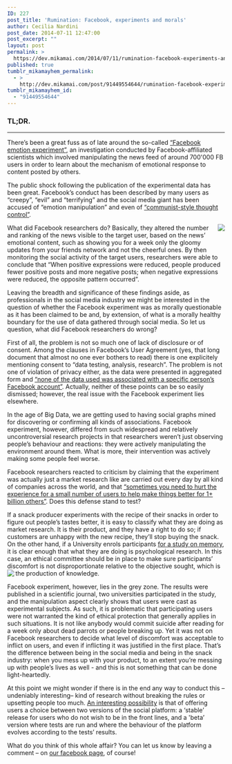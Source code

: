 ```yaml
---
ID: 227
post_title: 'Rumination: Facebook, experiments and morals'
author: Cecilia Nardini
post_date: 2014-07-11 12:47:00
post_excerpt: ""
layout: post
permalink: >
  https://dev.mikamai.com/2014/07/11/rumination-facebook-experiments-and-morals/
published: true
tumblr_mikamayhem_permalink:
  - >
    http://dev.mikamai.com/post/91449554644/rumination-facebook-experiments-and-morals
tumblr_mikamayhem_id:
  - "91449554644"
---
```

<h3>TL;DR.</h3>

<hr />

There’s been a great fuss as of late around the so-called <a href="http://www.pnas.org/content/111/24/8788.full#corresp-1">“Facebook emotion experiment”</a>, an investigation conducted by Facebook-affiliated scientists which involved manipulating the news feed of around 700'000 FB users in order to learn about the mechanism of emotional response to content posted by others.

<!--more-->

The public shock following the publication of the experimental data has been great. Facebook’s conduct has been described by many users as “creepy”, “evil” and “terrifying” and the social media giant has been accused of “emotion manipulation” and even of <a href="https://www.linkedin.com/today/post/article/20140707155808-28355834-facebook-the-big-tobacco-of-social-media">“communist-style thought control”</a>.

<img src="http://68.media.tumblr.com/296fa33c968d7b2367146a22000f7a95/tumblr_inline_n8i18c9aKH1sjjac8.jpg" align="right" />

What did Facebook researchers do? Basically, they altered the number and ranking of the news visible to the target user, based on the news’ emotional content, such as showing you for a week only the gloomy updates from your friends network and not the cheerful ones. By then monitoring the social activity of the target users, researchers were able to conclude that “When positive expressions were reduced, people produced fewer positive posts and more negative posts; when negative expressions were reduced, the opposite pattern occurred”.

Leaving the breadth and significance of these findings aside, as professionals in the social media industry we might be interested in the question of whether the Facebook experiment was as morally questionable as it has been claimed to be and, by extension, of what is a morally healthy boundary for the use of data gathered through social media. So let us question, what did Facebook researchers do wrong?

First of all, the problem is not so much one of lack of disclosure or of consent. Among the clauses in Facebook’s User Agreement (yes, that long document that almost no one ever bothers to read) there is one explicitely mentioning consent to “data testing, analysis, research”. The problem is not one of violation of privacy either, as the data were presented in aggregated form and <a href="http://www.bbc.com/news/technology-28051930">“none of the data used was associated with a specific person’s Facebook account”</a>. Actually, neither of these points can be so easily dismissed; however, the real issue with the Facebook experiment lies elsewhere.

In the age of Big Data, we are getting used to having social graphs mined for discovering or confirming all kinds of associations. Facebook experiment, however, differed from such widespread and relatively uncontroversial research projects in that researchers weren’t just observing people’s behaviour and reactions: they were actively manipulating the environment around them. What is more, their intervention was actively making some people feel worse.

Facebook researchers reacted to criticism by claiming that the experiment was actually just a market research like are carried out every day by all kind of companies across the world, and that <a href="http://www.forbes.com/sites/kashmirhill/2014/07/07/ex-facebook-data-scientist-every-facebook-user-is-part-of-an-experiment-at-some-point/">“sometimes you need to hurt the experience for a small number of users to help make things better for 1+ billion others”</a>. Does this defense stand to test?

If a snack producer experiments with the recipe of their snacks in order to figure out people’s tastes better, it is easy to classify what they are doing as market research. It is their product, and they have a right to do so; if customers are unhappy with the new recipe, they’ll stop buying the snack. On the other hand, if a University enrols participants <a href="http://en.wikipedia.org/wiki/Milgram_experiment">for a study on memory</a>, it is clear enough that what they are doing is psychological research. In this case, an ethical committee should be in place to make sure participants’ discomfort is not disproportionate relative to the objective sought, which is the production of knowledge.
<img src="http://68.media.tumblr.com/38cb805b34ac80e4e16779d9ec7bb899/tumblr_inline_n8i195TLV91sjjac8.jpg" align="left" />

Facebook experiment, however, lies in the grey zone. The results were published in a scientific journal, two universities participated in the study, and the manipulation aspect clearly shows that users were cast as experimental subjects. As such, it is problematic that participating users were not warranted the kind of ethical protection that generally applies in such situations. It is not like anybody would commit suicide after reading for a week only about dead parrots or people breaking up. Yet it was not on Facebook researchers to decide what level of discomfort was acceptable to inflict on users, and even if inflicting it was justified in the first place.
That’s the difference between being in the social media and being in the snack industry: when you mess up with your product, to an extent you’re messing up with people’s lives as well - and this is not something that can be done light-heartedly.

At this point we might wonder if there is in the end any way to conduct this –undeniably interesting– kind of research without breaking the rules or upsetting people too much.
<a href="http://techcrunch.com/2014/06/29/ethics-in-a-data-driven-world/">An interesting possibility</a> is that of offering users a choice between two versions of the social platform: a ‘stable’ release for users who do not wish to be in the front lines, and a 'beta’ version where tests are run and where the behaviour of the platform evolves according to the tests’ results.

What do you think of this whole affair? You can let us know by leaving a comment – on <a href="https://www.facebook.com/mikamai">our facebook page</a>, of course!